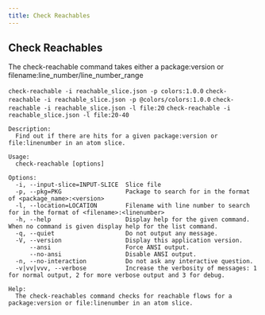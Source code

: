 ```yaml
---
title: Check Reachables
---
```


## Check Reachables

The check-reachable command takes either a package:version or filename:line_number/line_number_range

`check-reachable -i reachable_slice.json -p colors:1.0.0`
`check-reachable -i reachable_slice.json -p @colors/colors:1.0.0`
`check-reachable -i reachable_slice.json -l file:20`
`check-reachable -i reachable_slice.json -l file:20-40`

```
Description:
  Find out if there are hits for a given package:version or file:linenumber in an atom slice.

Usage:
  check-reachable [options]

Options:
  -i, --input-slice=INPUT-SLICE  Slice file
  -p, --pkg=PKG                  Package to search for in the format of <package_name>:<version>
  -l, --location=LOCATION        Filename with line number to search for in the format of <filename>:<linenumber>
  -h, --help                     Display help for the given command. When no command is given display help for the list command.
  -q, --quiet                    Do not output any message.
  -V, --version                  Display this application version.
      --ansi                     Force ANSI output.
      --no-ansi                  Disable ANSI output.
  -n, --no-interaction           Do not ask any interactive question.
  -v|vv|vvv, --verbose           Increase the verbosity of messages: 1 for normal output, 2 for more verbose output and 3 for debug.

Help:
  The check-reachables command checks for reachable flows for a package:version or file:linenumber in an atom slice.
```

